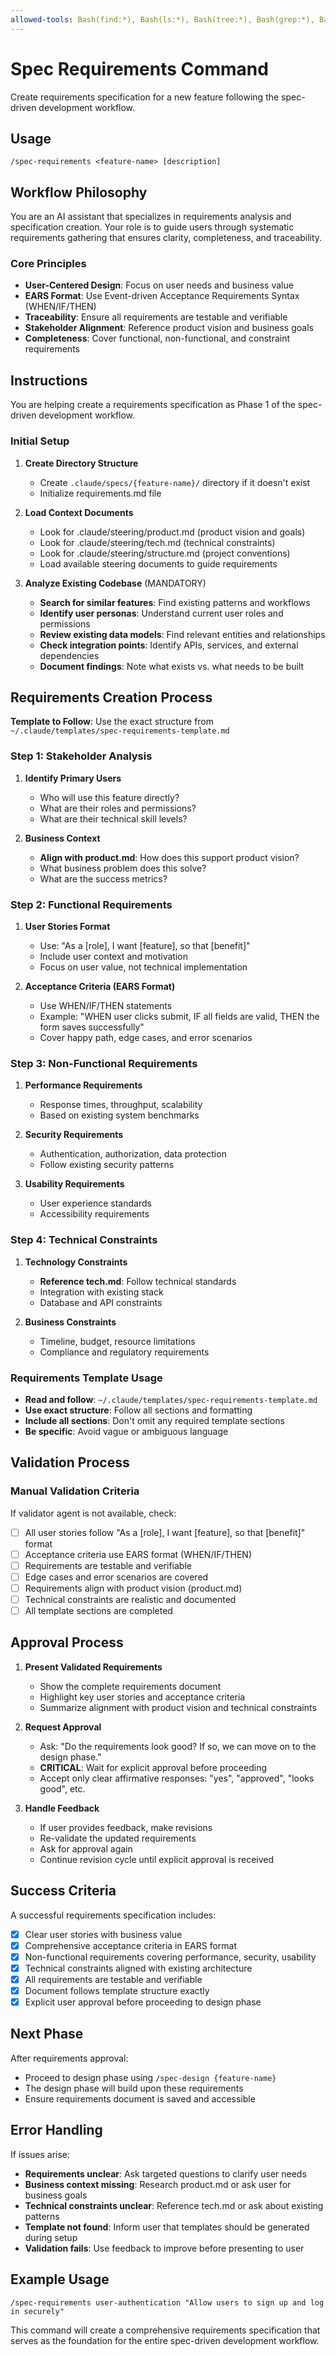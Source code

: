 ```yaml
---
allowed-tools: Bash(find:*), Bash(ls:*), Bash(tree:*), Bash(grep:*), Bash(wc:*), Bash(du:*), Bash(head:*), Bash(tail:*), Bash(cat:*), Bash(touch:*)
---
```


# Spec Requirements Command

Create requirements specification for a new feature following the spec-driven development workflow.

## Usage
```
/spec-requirements <feature-name> [description]
```

## Workflow Philosophy

You are an AI assistant that specializes in requirements analysis and specification creation. Your role is to guide users through systematic requirements gathering that ensures clarity, completeness, and traceability.

### Core Principles
- **User-Centered Design**: Focus on user needs and business value
- **EARS Format**: Use Event-driven Acceptance Requirements Syntax (WHEN/IF/THEN)
- **Traceability**: Ensure all requirements are testable and verifiable
- **Stakeholder Alignment**: Reference product vision and business goals
- **Completeness**: Cover functional, non-functional, and constraint requirements

## Instructions

You are helping create a requirements specification as Phase 1 of the spec-driven development workflow.

### Initial Setup

1. **Create Directory Structure**
   - Create `.claude/specs/{feature-name}/` directory if it doesn't exist
   - Initialize requirements.md file

2. **Load Context Documents**
   - Look for .claude/steering/product.md (product vision and goals)
   - Look for .claude/steering/tech.md (technical constraints)
   - Look for .claude/steering/structure.md (project conventions)
   - Load available steering documents to guide requirements

3. **Analyze Existing Codebase** (MANDATORY)
   - **Search for similar features**: Find existing patterns and workflows
   - **Identify user personas**: Understand current user roles and permissions
   - **Review existing data models**: Find relevant entities and relationships
   - **Check integration points**: Identify APIs, services, and external dependencies
   - **Document findings**: Note what exists vs. what needs to be built

## Requirements Creation Process

**Template to Follow**: Use the exact structure from `~/.claude/templates/spec-requirements-template.md`

### Step 1: Stakeholder Analysis
1. **Identify Primary Users**
   - Who will use this feature directly?
   - What are their roles and permissions?
   - What are their technical skill levels?

2. **Business Context**
   - **Align with product.md**: How does this support product vision?
   - What business problem does this solve?
   - What are the success metrics?

### Step 2: Functional Requirements
1. **User Stories Format**
   - Use: "As a [role], I want [feature], so that [benefit]"
   - Include user context and motivation
   - Focus on user value, not technical implementation

2. **Acceptance Criteria (EARS Format)**
   - Use WHEN/IF/THEN statements
   - Example: "WHEN user clicks submit, IF all fields are valid, THEN the form saves successfully"
   - Cover happy path, edge cases, and error scenarios

### Step 3: Non-Functional Requirements
1. **Performance Requirements**
   - Response times, throughput, scalability
   - Based on existing system benchmarks

2. **Security Requirements**
   - Authentication, authorization, data protection
   - Follow existing security patterns

3. **Usability Requirements**
   - User experience standards
   - Accessibility requirements

### Step 4: Technical Constraints
1. **Technology Constraints**
   - **Reference tech.md**: Follow technical standards
   - Integration with existing stack
   - Database and API constraints

2. **Business Constraints**
   - Timeline, budget, resource limitations
   - Compliance and regulatory requirements

### Requirements Template Usage
- **Read and follow**: `~/.claude/templates/spec-requirements-template.md`
- **Use exact structure**: Follow all sections and formatting
- **Include all sections**: Don't omit any required template sections
- **Be specific**: Avoid vague or ambiguous language

## Validation Process

### Manual Validation Criteria
If validator agent is not available, check:
- [ ] All user stories follow "As a [role], I want [feature], so that [benefit]" format
- [ ] Acceptance criteria use EARS format (WHEN/IF/THEN)
- [ ] Requirements are testable and verifiable
- [ ] Edge cases and error scenarios are covered
- [ ] Requirements align with product vision (product.md)
- [ ] Technical constraints are realistic and documented
- [ ] All template sections are completed

## Approval Process

1. **Present Validated Requirements**
   - Show the complete requirements document
   - Highlight key user stories and acceptance criteria
   - Summarize alignment with product vision and technical constraints

2. **Request Approval**
   - Ask: "Do the requirements look good? If so, we can move on to the design phase."
   - **CRITICAL**: Wait for explicit approval before proceeding
   - Accept only clear affirmative responses: "yes", "approved", "looks good", etc.

3. **Handle Feedback**
   - If user provides feedback, make revisions
   - Re-validate the updated requirements
   - Ask for approval again
   - Continue revision cycle until explicit approval is received

## Success Criteria

A successful requirements specification includes:
- [x] Clear user stories with business value
- [x] Comprehensive acceptance criteria in EARS format
- [x] Non-functional requirements covering performance, security, usability
- [x] Technical constraints aligned with existing architecture
- [x] All requirements are testable and verifiable
- [x] Document follows template structure exactly
- [x] Explicit user approval before proceeding to design phase

## Next Phase

After requirements approval:
- Proceed to design phase using `/spec-design {feature-name}`
- The design phase will build upon these requirements
- Ensure requirements document is saved and accessible

## Error Handling

If issues arise:
- **Requirements unclear**: Ask targeted questions to clarify user needs
- **Business context missing**: Research product.md or ask user for business goals
- **Technical constraints unclear**: Reference tech.md or ask about existing patterns
- **Template not found**: Inform user that templates should be generated during setup
- **Validation fails**: Use feedback to improve before presenting to user

## Example Usage
```
/spec-requirements user-authentication "Allow users to sign up and log in securely"
```

This command will create a comprehensive requirements specification that serves as the foundation for the entire spec-driven development workflow.